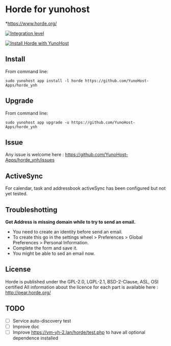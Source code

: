 Horde for yunohost
========================

*https://www.horde.org/

[![Integration level](https://dash.yunohost.org/integration/horde.svg)](https://ci-apps.yunohost.org/jenkins/job/horde%20%28Community%29/lastBuild/consoleFull) 

[![Install Horde with YunoHost](https://install-app.yunohost.org/install-with-yunohost.png)](https://install-app.yunohost.org/?app=horde)

Install
-------

From command line:

`sudo yunohost app install -l horde https://github.com/YunoHost-Apps/horde_ynh`

Upgrade
-------

From command line:

`sudo yunohost app upgrade -u https://github.com/YunoHost-Apps/horde_ynh`

Issue
-----

Any issue is welcome here : https://github.com/YunoHost-Apps/horde_ynh/issues

ActiveSync
----------

For calendar, task and addressbook activeSync has been configured but not yet tested.


Troubleshotting
---------------

**Get Address is missing domain while to try to send an email.**

- You need to create an identity before send an email.
- To create this go in the settings wheel > Preferences > Global Preferences > Personal Information.
- Complete the form and save it.
- You might be able to sed an email now.

License
-------

Horde is published under the GPL-2.0, LGPL-2.1, BSD-2-Clause, ASL, OSI certified
All information about the licence for each part is available here : http://pear.horde.org/

TODO
----

- [ ] Service auto-discovery test
- [ ] Improve doc
- [ ] Improve https://vm-yh-2.lan/horde/test.php to have all optional dependence installed